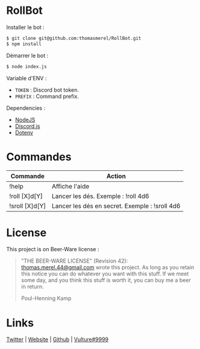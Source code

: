 # RollBot

Installer le bot :
```sh
$ git clone git@github.com:thomasmerel/RollBot.git
$ npm install
```

Démarrer le bot :
```sh
$ node index.js
```


Variable d'ENV :
- `TOKEN` : Discord bot token.
- `PREFIX` : Command prefix.

Dependencies :
- [NodeJS](https://nodejs.org/en/)
- [Discord.js](https://www.npmjs.com/package/discord)
- [Dotenv](https://www.npmjs.com/package/dotenv)

# Commandes
| Commande | Action |
| ------ | ------ |
| !help | Affiche l'aide |
| !roll [X]d[Y] | Lancer les dés. Exemple : !roll 4d6 |
| !sroll [X]d[Y] | Lancer les dés en secret. Exemple : !sroll 4d6 |

# License

This project is on Beer-Ware license :

>  "THE BEER-WARE LICENSE" (Revision 42):
>  <thomas.merel.44@gmail.com> wrote this project.  As long as you retain this
>  notice you can do whatever you want with this stuff. If we meet some day,
>  and you think this stuff is worth it, you can buy me a beer in return.
>
>  Poul-Henning Kamp

# Links

[Twitter](https://twitter.com/Vulture___) | [Website](https://thomas-merel.fr) | [Github](https://github.com/thomasmerel) | [Vulture#9999](https://discordapp.com/)